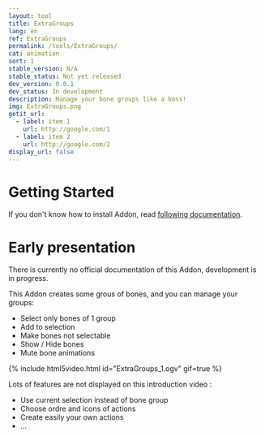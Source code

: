 ```yaml
---
layout: tool
title: ExtraGroups
lang: en
ref: ExtraGroups
permalink: /tools/ExtraGroups/
cat: animation
sort: 1
stable_version: N/A
stable_status: Not yet released
dev_version: 0.0.1
dev_status: In development
description: Manage your bone groups like a boss!
img: ExtraGroups.png
getit_url:
  - label: item 1
    url: http://google.com/1
  - label: item 2
    url: http://google.com/2
display_url: false
---
```


# Getting Started
If you don't know how to install Addon, read [following documentation]({{site.base_url}}/AddonInstallation/).  

# Early presentation  
There is currently no official documentation of this Addon, development is in progress.  

This Addon creates some grous of bones, and you can manage your groups:  
* Select only bones of 1 group  
* Add to selection  
* Make bones not selectable  
* Show / Hide bones  
* Mute bone animations  

{% include html5video.html id="ExtraGroups_1.ogv" gif=true %}

Lots of features are not displayed on this introduction video :  
* Use current selection instead of bone group  
* Choose ordre and icons of actions  
* Create easily your own actions  
* ...  


